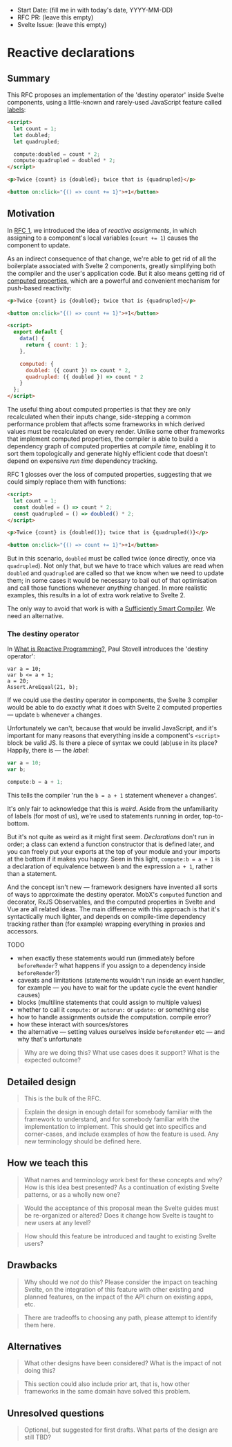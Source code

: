 - Start Date: (fill me in with today's date, YYYY-MM-DD)
- RFC PR: (leave this empty)
- Svelte Issue: (leave this empty)

# Reactive declarations

## Summary

This RFC proposes an implementation of the 'destiny operator' inside Svelte components, using a little-known and rarely-used JavaScript feature called [labels](https://developer.mozilla.org/en-US/docs/Web/JavaScript/Reference/Statements/label):

```html
<script>
  let count = 1;
  let doubled;
  let quadrupled;

  compute:doubled = count * 2;
  compute:quadrupled = doubled * 2;
</script>

<p>Twice {count} is {doubled}; twice that is {quadrupled}</p>

<button on:click="{() => count += 1}">+1</button>
```


## Motivation

In [RFC 1](https://github.com/sveltejs/rfcs/blob/reactive-assignments/text/0001-reactive-assignments.md), we introduced the idea of *reactive assignments*, in which assigning to a component's local variables (`count += 1`) causes the component to update.

As an indirect consequence of that change, we're able to get rid of all the boilerplate associated with Svelte 2 components, greatly simplifying both the compiler and the user's application code. But it also means getting rid of [computed properties](https://svelte.technology/guide#computed-properties), which are a powerful and convenient mechanism for push-based reactivity:

```html
<p>Twice {count} is {doubled}; twice that is {quadrupled}</p>

<button on:click="{() => count += 1}">+1</button>

<script>
  export default {
    data() {
      return { count: 1 };
    },

    computed: {
      doubled: ({ count }) => count * 2,
      quadrupled: ({ doubled }) => count * 2
    }
  };
</script>
```

The useful thing about computed properties is that they are only recalculated when their inputs change, side-stepping a common performance problem that affects some frameworks in which derived values must be recalculated on every render. Unlike some other frameworks that implement computed properties, the compiler is able to build a dependency graph of computed properties at *compile time*, enabling it to sort them topologically and generate highly efficient code that doesn't depend on expensive *run time* dependency tracking.

RFC 1 glosses over the loss of computed properties, suggesting that we could simply replace them with functions:

```html
<script>
  let count = 1;
  const doubled = () => count * 2;
  const quadrupled = () => doubled() * 2;
</script>

<p>Twice {count} is {doubled()}; twice that is {quadrupled()}</p>

<button on:click="{() => count += 1}">+1</button>
```

But in this scenario, `doubled` must be called twice (once directly, once via `quadrupled`). Not only that, but we have to trace which values are read when `doubled` and `quadrupled` are called so that we know when we need to update them; in some cases it would be necessary to bail out of that optimisation and call those functions whenever *anything* changed. In more realistic examples, this results in a lot of extra work relative to Svelte 2.

The only way to avoid that work is with a [Sufficiently Smart Compiler](http://wiki.c2.com/?SufficientlySmartCompiler). We need an alternative.


### The destiny operator

In [What is Reactive Programming?](http://paulstovell.com/blog/reactive-programming), Paul Stovell introduces the 'destiny operator':

```
var a = 10;
var b <= a + 1;
a = 20;
Assert.AreEqual(21, b);
```

If we could use the destiny operator in components, the Svelte 3 compiler would be able to do exactly what it does with Svelte 2 computed properties — update `b` whenever `a` changes.

Unfortunately we can't, because that would be invalid JavaScript, and it's important for many reasons that everything inside a component's `<script>` block be valid JS. Is there a piece of syntax we could (ab)use in its place? Happily, there is — the *label*:

```js
var a = 10;
var b;

compute:b = a + 1;
```

This tells the compiler 'run the `b = a + 1` statement whenever `a` changes'.

It's only fair to acknowledge that this is *weird*. Aside from the unfamiliarity of labels (for most of us), we're used to statements running in order, top-to-bottom.

But it's not quite as weird as it might first seem. *Declarations* don't run in order; a class can extend a function constructor that is defined later, and you can freely put your exports at the top of your module and your imports at the bottom if it makes you happy. Seen in this light, `compute:b = a + 1` is a declaration of equivalence between `b` and the expression `a + 1`, rather than a statement.

And the concept isn't new — framework designers have invented all sorts of ways to approximate the destiny operator. MobX's `computed` function and decorator, RxJS Observables, and the computed properties in Svelte and Vue are all related ideas. The main difference with this approach is that it's syntactically much lighter, and depends on compile-time dependency tracking rather than (for example) wrapping everything in proxies and accessors.

TODO

* when exactly these statements would run (immediately before `beforeRender`? what happens if you assign to a dependency inside `beforeRender`?)
* caveats and limitations (statements wouldn't run inside an event handler, for example — you have to wait for the update cycle the event handler causes)
* blocks (multiline statements that could assign to multiple values)
* whether to call it `compute:` or `autorun:` or `update:` or something else
* how to handle assignments outside the computation. compile error?
* how these interact with sources/stores
* the alternative — setting values ourselves inside `beforeRender` etc — and why that's unfortunate


> Why are we doing this? What use cases does it support? What is the expected
outcome?

## Detailed design

> This is the bulk of the RFC.

> Explain the design in enough detail for somebody
familiar with the framework to understand, and for somebody familiar with the
implementation to implement. This should get into specifics and corner-cases,
and include examples of how the feature is used. Any new terminology should be
defined here.

## How we teach this

> What names and terminology work best for these concepts and why? How is this
idea best presented? As a continuation of existing Svelte patterns, or as a
wholly new one?

> Would the acceptance of this proposal mean the Svelte guides must be
re-organized or altered? Does it change how Svelte is taught to new users
at any level?

> How should this feature be introduced and taught to existing Svelte
users?

## Drawbacks

> Why should we *not* do this? Please consider the impact on teaching Svelte,
on the integration of this feature with other existing and planned features,
on the impact of the API churn on existing apps, etc.

> There are tradeoffs to choosing any path, please attempt to identify them here.

## Alternatives

> What other designs have been considered? What is the impact of not doing this?

> This section could also include prior art, that is, how other frameworks in the same domain have solved this problem.

## Unresolved questions

> Optional, but suggested for first drafts. What parts of the design are still
TBD?
